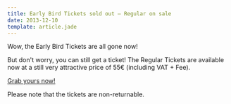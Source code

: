 ```yaml
---
title: Early Bird Tickets sold out – Regular on sale
date: 2013-12-10
template: article.jade
---
```


Wow, the Early Bird Tickets are all gone now!

But don't worry, you can still get a ticket! The Regular Tickets are available now at a still very attractive price of 55€ (including VAT + Fee).

<a href="https://tito.io/jsunconf/jsunconf2014" class="button">
Grab yours now!
</a>

Please note that the tickets are non-returnable.

